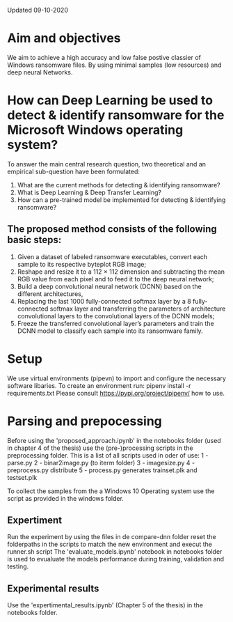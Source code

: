 Updated 09-10-2020

# Aim and objectives
We aim to achieve a high accuracy and low false postive classier of Windows ransomware files. 
By using minimal samples (low resources) and deep neural Networks.

# How can Deep Learning be used to detect & identify ransomware for the Microsoft Windows operating system?

To answer the main central research question, two theoretical and an empirical sub-question have been formulated:

1.	What are the current methods for detecting & identifying ransomware?
2.	What is Deep Learning & Deep Transfer Learning?
3.	How can a pre-trained model be implemented for detecting & identifying ransomware?

## The proposed method consists of the following basic steps: 
1) Given a dataset of labeled ransomware executables, convert each sample to its respective byteplot RGB image; 
2) Reshape and resize it to a 112 × 112 dimension and subtracting the mean RGB value from each pixel and to feed it to the deep neural network; 
3) Build a deep convolutional neural network (DCNN) based on the different architectures, 
4) Replacing the last 1000 fully-connected softmax layer by a 8 fully-connected softmax layer and transferring the parameters of architecture convolutional layers to the convolutional layers of the DCNN models;
5) Freeze the transferred convolutional layer’s parameters and train the DCNN model to classify each sample into its ransomware family.


# Setup 
We use virtual environments (pipevn) to import and configure the necessary software libaries.
To create an environment run:
pipenv install -r requirements.txt
Please consult https://pypi.org/project/pipenv/ how to use.


# Parsing and prepocessing
Before using the 'proposed_approach.ipynb' in the notebooks folder (used in chapter 4 of the thesis) use the (pre-)processing scripts in the preprocessing folder.
This is a list of all scripts used in oder of use:
1 - parse.py
2 - binar2image.py (to iterm folder)
3 - imagesize.py 
4 - preprocess.py distribute
5 - process.py generates trainset.plk and testset.plk

To collect the samples from the a Windows 10 Operating system use the script as provided in the windows folder.

## Expertiment
Run the experiment by using the files in de compare-dnn folder
reset the folderpaths in the scripts to match the new environment and execut the runner.sh script 
The 'evaluate_models.ipynb' notebook in notebooks folder is used to evualuate the models performance during training, validation and testing.

## Experimental results
Use the 'expertimental_results.ipynb' (Chapter 5 of the thesis) in the notebooks folder.

